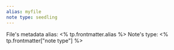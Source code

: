 ```yaml
---
alias: myfile
note type: seedling
---
```



File's metadata alias: <% tp.frontmatter.alias %>
Note's type: <% tp.frontmatter["note type"] %>
